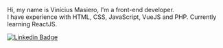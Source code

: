 Hi, my name is Vinícius Masiero, I'm a front-end developer.  
I have experience with HTML, CSS, JavaScript, VueJS and PHP. Currently learning ReactJS.  
  
[![Linkedin Badge](https://img.shields.io/badge/-LinkedIn-blue?style=flat-square&logo=Linkedin&logoColor=white&link=https://www.linkedin.com/in/vinicius-masiero/)](https://www.linkedin.com/in/vinicius-masiero/)
